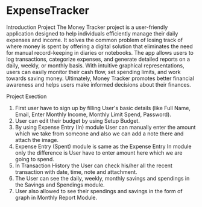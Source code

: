 # ExpenseTracker
Introduction Project
The Money Tracker project is a user-friendly application designed to help individuals efficiently manage their daily expenses and income. It solves the common problem of losing track of where money is spent by offering a digital solution that eliminates the need for manual record-keeping in diaries or notebooks. The app allows users to log transactions, categorize expenses, and generate detailed reports on a daily, weekly, or monthly basis. With intuitive graphical representations, users can easily monitor their cash flow, set spending limits, and work towards saving money. Ultimately, Money Tracker promotes better financial awareness and helps users make informed decisions about their finances.


Project Exection
1) First user have to sign up by filling User's basic details (like Full Name, Email, Enter Monthly Income, Monthly Limit Spend, Password).
2) User can edit their budget by using Setup Budget.
3) By using Expense Entry (In) module User can manually enter the amount which we take from someone and also we can add a note there and attach the image.
4) Expense Entry (Spent) module is same as the Expense Entry In module only the difference is User have to enter amount here which we are going to spend.
5) In Transaction History the User can check his/her all the recent transaction with date, time, note and attachment.
6) The User can see the daily, weekly, monthly savings and spendings in the Savings and Spendings module.
7) User also allowed to see their spendings and savings in the form of graph in Monthly Report Module.






